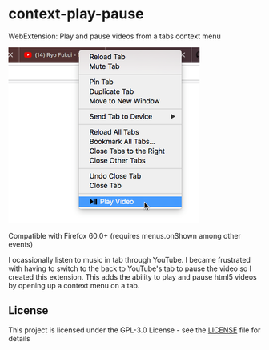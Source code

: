 # context-play-pause

WebExtension: Play and pause videos from a tabs context menu

![Check it out](assets/menu-demo.png)

Compatible with Firefox 60.0+ (requires menus.onShown among other events)

I ocassionally listen to music in tab through YouTube.  I became frustrated with having to switch to the back to YouTube's tab to pause the video so I created this extension.  This adds the ability to play and pause html5 videos by opening up a context menu on a tab.

## License

This project is licensed under the GPL-3.0 License - see the [LICENSE](LICENSE) file for details
